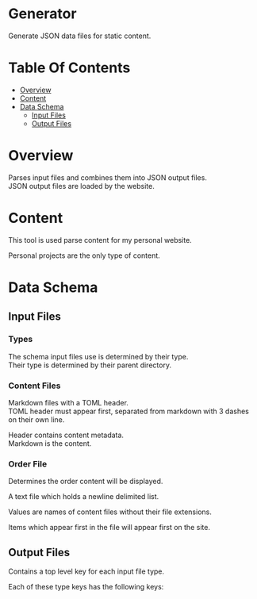 # Generator
Generate JSON data files for static content.

# Table Of Contents
- [Overview](#overview)
- [Content](#content)
- [Data Schema](#data-schema)
  - [Input Files](#input-files)
  - [Output Files](#output-files)

# Overview
Parses input files and combines them into JSON output files.  
JSON output files are loaded by the website.

# Content
This tool is used parse content for my personal website.  

Personal projects are the only type of content.

# Data Schema
## Input Files
### Types
The schema input files use is determined by their type.  
Their type is determined by their parent directory.  

### Content Files
Markdown files with a TOML header.  
TOML header must appear first, separated from markdown with 3 dashes on their 
own line.

Header contains content metadata.  
Markdown is the content.  

### Order File
Determines the order content will be displayed.  

A text file which holds a newline delimited list.  

Values are names of content files without their file extensions.  

Items which appear first in the file will appear first on the site.

## Output Files
Contains a top level key for each input file type.  

Each of these type keys has the following keys:

